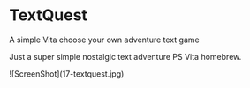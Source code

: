# TextQuest
A simple Vita choose your own adventure text game
<p>
Just a super simple nostalgic text adventure PS Vita homebrew.
<p>
<p>
![ScreenShot](17-textquest.jpg)
